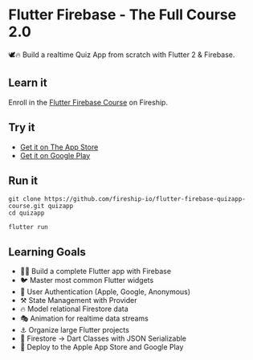 # Flutter Firebase  - The Full Course 2.0

🕊️🔥 Build a realtime Quiz App from scratch with Flutter 2 & Firebase. 

## Learn it

Enroll in the [Flutter Firebase Course](https://fireship.io/courses/flutter-firebase/) on Fireship. 

## Try it

- [Get it on The App Store](https://itunes.apple.com/us/app/fireship/id1462592372?mt=8)
- [Get it on Google Play](https://play.google.com/store/apps/details?id=io.fireship.quizapp)

## Run it

```
git clone https://github.com/fireship-io/flutter-firebase-quizapp-course.git quizapp
cd quizapp

flutter run
```

## Learning Goals

- 👨‍🎤 Build a complete Flutter app with Firebase 
- 🐦 Master most common Flutter widgets
- 🔏 User Authentication (Apple, Google, Anonymous)
- ⚒️ State Management with Provider
- 🔥 Model relational Firestore data 
- 🎭 Animation for realtime data streams
- ⚓ Organize large Flutter projects
- 🤖 Firestore -> Dart Classes with JSON Serializable
- 🚀 Deploy to the Apple App Store and Google Play